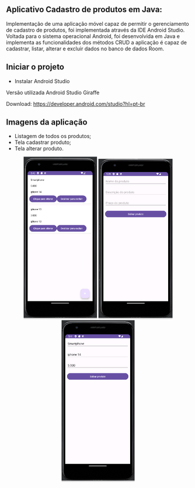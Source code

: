  ## Aplicativo Cadastro de produtos em Java:

Implementação de uma aplicação móvel capaz de permitir o gerenciamento de cadastro de produtos, foi implementada através da IDE Android Studio. 
Voltada para o sistema operacional Android, foi desenvolvida em Java e implementa as funcionalidades dos métodos CRUD a aplicação é capaz de cadastrar, listar, alterar e excluir dados no banco de dados Room.


## Iniciar o projeto

* Instalar Android Studio


Versão utilizada Android Studio Giraffe

Download: https://developer.android.com/studio?hl=pt-br


## Imagens da aplicação

* Listagem de todos os produtos;
* Tela cadastrar produto;
* Tela alterar produto.

<div align="center">
  <img src="imagensprojeto/Tela listar todos os produtos.PNG" alt="listar todos os produtos" width="201.12" />
  <img src="imagensprojeto/Tela cadastrar produto.PNG" alt="Tela cadastrar produto" width="202.99" />
  <img src="imagensprojeto/Tela alterar produto.PNG" alt="Tela alterar produto" width="200" />
</div>
